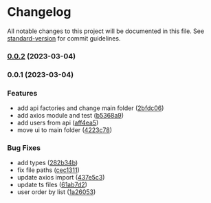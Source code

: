 # Changelog

All notable changes to this project will be documented in this file. See [standard-version](https://github.com/conventional-changelog/standard-version) for commit guidelines.

### [0.0.2](https://github.com/kdhttps/react-clean-ts/compare/v0.0.1...v0.0.2) (2023-03-04)

### 0.0.1 (2023-03-04)


### Features

* add api factories and change main folder ([2bfdc06](https://github.com/kdhttps/react-clean-ts/commit/2bfdc06791fb420ef079e0480968bc34f01fa5f2))
* add axios module and test ([b5368a9](https://github.com/kdhttps/react-clean-ts/commit/b5368a94885d94cc2dacea26dcb4fc4193038f39))
* add users from api ([aff4ea5](https://github.com/kdhttps/react-clean-ts/commit/aff4ea500f11fa5a3996887af8d1cc937e137fab))
* move ui to main folder ([4223c78](https://github.com/kdhttps/react-clean-ts/commit/4223c782ba32305560a6028b980230c6aee60232))


### Bug Fixes

* add types ([282b34b](https://github.com/kdhttps/react-clean-ts/commit/282b34b683c8f66d833df3a325f5c1cdcf24e6ab))
* fix file paths ([cec1311](https://github.com/kdhttps/react-clean-ts/commit/cec13112d2f6f03eb81d65e642bf75cac4457b33))
* update axios import ([437e5c3](https://github.com/kdhttps/react-clean-ts/commit/437e5c3d63a0aba75287b633653db53c1899e99f))
* update ts files ([61ab7d2](https://github.com/kdhttps/react-clean-ts/commit/61ab7d2b1379809802d5e732671d0ec739baca6d))
* user order by list ([1a26053](https://github.com/kdhttps/react-clean-ts/commit/1a260532aa74dbec5ab1951d5e7e6110f56e8fbf))
